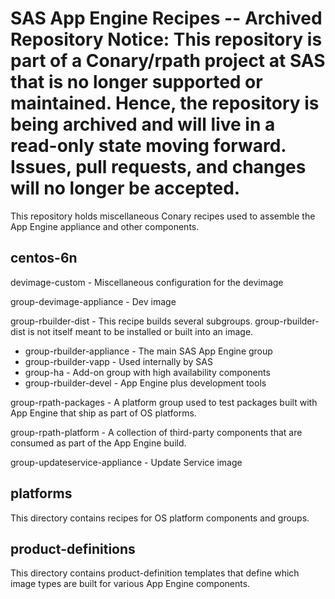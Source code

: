 SAS App Engine Recipes -- Archived Repository
**Notice: This repository is part of a Conary/rpath project at SAS that is no longer supported or maintained. Hence, the repository is being archived and will live in a read-only state moving forward. Issues, pull requests, and changes will no longer be accepted.**
======================
 
This repository holds miscellaneous Conary recipes used to assemble the App
Engine appliance and other components.

centos-6n
---------

devimage-custom - Miscellaneous configuration for the devimage

group-devimage-appliance - Dev image

group-rbuilder-dist - This recipe builds several subgroups. group-rbuilder-dist
is not itself meant to be installed or built into an image.

* group-rbuilder-appliance - The main SAS App Engine group
* group-rbuilder-vapp - Used internally by SAS
* group-ha - Add-on group with high availability components
* group-rbuilder-devel - App Engine plus development tools

group-rpath-packages - A platform group used to test packages built with App
Engine that ship as part of OS platforms.

group-rpath-platform - A collection of third-party components that are consumed
as part of the App Engine build.

group-updateservice-appliance - Update Service image

platforms
---------

This directory contains recipes for OS platform components and groups.

product-definitions
-------------------

This directory contains product-definition templates that define which image
types are built for various App Engine components.
